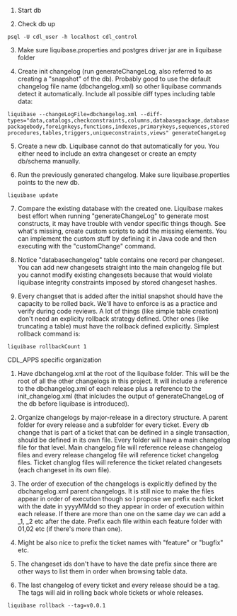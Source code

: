 1. Start db

2. Check db up

```psql -U cdl_user -h localhost cdl_control```

3. Make sure liquibase.properties and postgres driver jar are in
   liquibase folder

4. Create init changelog (run generateChangeLog, also referred to as creating a "snapshot" of the db). Probably good to use the default changelog file name (dbchangelog.xml) so other liquibase commands detect it automatically. Include all possible diff types including table data:

```liquibase --changeLogFile=dbchangelog.xml --diff-types="data,catalogs,checkconstraints,columns,databasepackage,databasepackagebody,foreignkeys,functions,indexes,primarykeys,sequences,storedprocedures,tables,triggers,uniqueconstraints,views" generateChangeLog```

5. Create a new db. Liquibase cannot do that automatically for you. You either need to include an extra changeset or create an empty db/schema manually.

6. Run the previously generated changelog. Make sure liquibase.properties points to the new db.

```liquibase update```

7. Compare the existing database with the created one. Liquibase makes best effort when running "generateChangeLog" to generate most constructs, it may have trouble with vendor specific things though.
   See what's missing, create custom scripts to add the missing elements. You can implement the custom stuff by defining it in Java code and then executing with the "customChange" command.

8. Notice "databasechangelog" table contains one record per changeset. You can add new changesets straight into the main changelog file but you cannot modify existing changesets because that would violate liquibase integrity constraints imposed by stored changeset hashes.

9. Every changset that is added after the initial snapshot should have the capacity to be rolled back. We'll have to enforce is as a practice and verify during code reviews. A lot of things (like simple table creation) don't need an explicity rollback strategy defined. Other ones (like truncating a table) must have the rollback defined explicitly. Simplest rollback command is:

```liquibase rollbackCount 1```

CDL_APPS specific organization

1. Have dbchangelog.xml at the root of the liquibase folder. This will be the root of all the other changelogs in this project. It will include a reference to the dbchangelog.xml of each release plus a reference to the init_changelog.xml (that inlcludes the output of generateChangeLog of the db before liquibase is introduced).

2. Organize changelogs by major-release in a directory structure. A parent folder for every release and a subfolder for every ticket. Every db change that is part of a ticket that can be defined in a single transaction, should be defined in its own file. Every folder will have a main changelog file for that level. Main changelog file will reference release changelog files and every release changelog file will reference ticket changelog files. Ticket changlog files will reference the ticket related changesets (each changeset in its own file).

3. The order of execution of the changelogs is explicitly defined by the dbchangelog.xml parent changelogs. It is still nice to make the files appear in order of execution though so I propose we prefix each ticket with the date in yyyyMMdd so they appear in order of execution within each release. If there are more than one on the same day we can add a _1, _2 etc after the date.
   Prefix each file within each feature folder with 01,02 etc (if there's more than one).

4. Might be also nice to prefix the ticket names with "feature" or "bugfix" etc.

5. The changeset ids don't have to have the date prefix since there are other ways to list them in order when browsing table data.

6. The last changelog of every ticket and every release should be a tag. The tags will aid in rolling back whole tickets or whole releases.

```liquibase rollback --tag=v0.0.1```